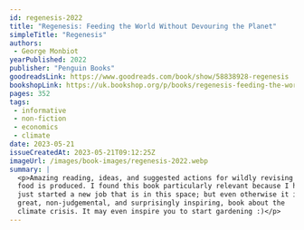 ```yaml
---
id: regenesis-2022
title: "Regenesis: Feeding the World Without Devouring the Planet"
simpleTitle: "Regenesis"
authors: 
 - George Monbiot
yearPublished: 2022
publisher: "Penguin Books"
goodreadsLink: https://www.goodreads.com/book/show/58838928-regenesis
bookshopLink: https://uk.bookshop.org/p/books/regenesis-feeding-the-world-without-devouring-the-planet-george-monbiot/6401315?ean=9780241447642
pages: 352
tags: 
 - informative 
 - non-fiction 
 - economics 
 - climate
date: 2023-05-21
issueCreatedAt: 2023-05-21T09:12:25Z
imageUrl: /images/book-images/regenesis-2022.webp
summary: | 
  <p>Amazing reading, ideas, and suggested actions for wildly revising how
  food is produced. I found this book particularly relevant because I have
  just started a new job that is in this space; but even otherwise it is a
  great, non-judgemental, and surprisingly inspiring, book about the
  climate crisis. It may even inspire you to start gardening :)</p>
---
```


